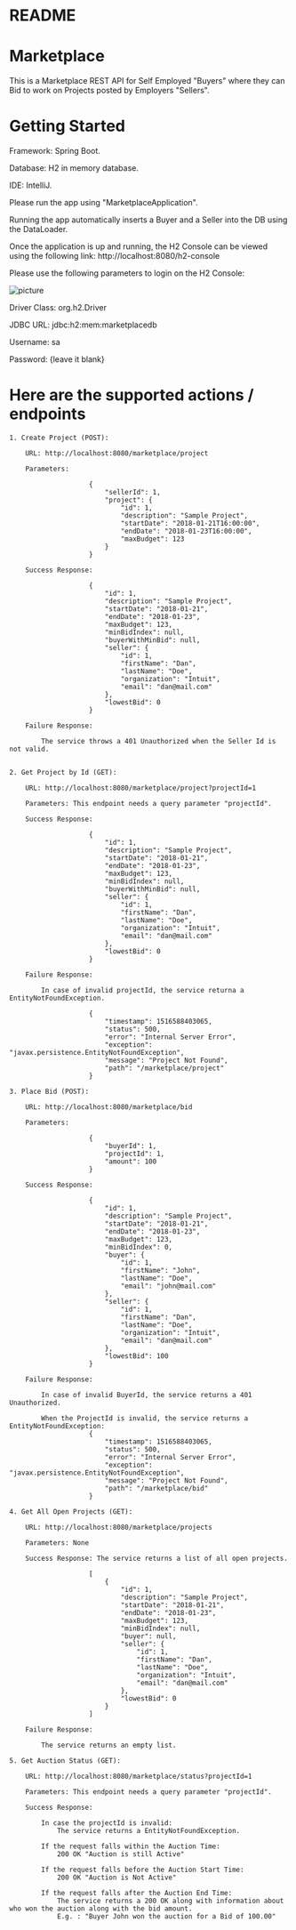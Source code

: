 # README #

# Marketplace #
This is a Marketplace REST API for Self Employed "Buyers" where they can Bid to work on Projects posted by Employers "Sellers".

# Getting Started #

Framework:	Spring Boot.

Database:	H2 in memory database.

IDE:		IntelliJ.

Please run the app using "MarketplaceApplication".

Running the app automatically inserts a Buyer and a Seller into the DB using the DataLoader.

Once the application is up and running, the H2 Console can be viewed using the following link:
http://localhost:8080/h2-console

Please use the following parameters to login on the H2 Console:

![picture](src/main/resources/H2Parameters.png)

Driver Class: 	org.h2.Driver

JDBC URL:		jdbc:h2:mem:marketplacedb

Username:		sa

Password:		{leave it blank}


# Here are the supported actions / endpoints #

	1. Create Project (POST):
		
		URL: http://localhost:8080/marketplace/project
		
		Parameters:		
		
						{
    						"sellerId": 1,
    						"project": {
    							"id": 1,
    							"description": "Sample Project",
    							"startDate": "2018-01-21T16:00:00",
    							"endDate": "2018-01-23T16:00:00",
    							"maxBudget": 123
    						}
						}
		
		Success Response: 
		
						{
    						"id": 1,
						    "description": "Sample Project",
						    "startDate": "2018-01-21",
						    "endDate": "2018-01-23",
						    "maxBudget": 123,
						    "minBidIndex": null,
						    "buyerWithMinBid": null,
						    "seller": {
						        "id": 1,
						        "firstName": "Dan",
						        "lastName": "Doe",
						        "organization": "Intuit",
						        "email": "dan@mail.com"
						    },
						    "lowestBid": 0
						}
						
		Failure Response: 
		
			The service throws a 401 Unauthorized when the Seller Id is not valid.
			

	2. Get Project by Id (GET):
		
		URL: http://localhost:8080/marketplace/project?projectId=1
		
		Parameters:	This endpoint needs a query parameter "projectId".
		
		Success Response:

						{
						    "id": 1,
						    "description": "Sample Project",
						    "startDate": "2018-01-21",
						    "endDate": "2018-01-23",
						    "maxBudget": 123,
						    "minBidIndex": null,
						    "buyerWithMinBid": null,
						    "seller": {
						        "id": 1,
						        "firstName": "Dan",
						        "lastName": "Doe",
						        "organization": "Intuit",
						        "email": "dan@mail.com"
						    },
						    "lowestBid": 0
						}
						
		Failure Response:
			
			In case of invalid projectId, the service returna a EntityNotFoundException.

						{
    						"timestamp": 1516588403065,
						    "status": 500,
						    "error": "Internal Server Error",
						    "exception": "javax.persistence.EntityNotFoundException",
						    "message": "Project Not Found",
						    "path": "/marketplace/project"
						}
						
	3. Place Bid (POST):
	
		URL: http://localhost:8080/marketplace/bid
		
		Parameters:
		 
						{
							"buyerId": 1,
							"projectId": 1,
							"amount": 100
						}

		Success Response:

						{
						    "id": 1,
						    "description": "Sample Project",
						    "startDate": "2018-01-21",
        					"endDate": "2018-01-23",
						    "maxBudget": 123,
						    "minBidIndex": 0,
						    "buyer": {
						        "id": 1,
						        "firstName": "John",
						        "lastName": "Doe",
						        "email": "john@mail.com"
						    },
						    "seller": {
						        "id": 1,
						        "firstName": "Dan",
						        "lastName": "Doe",
						        "organization": "Intuit",
						        "email": "dan@mail.com"
						    },
						    "lowestBid": 100
						}
						
		Failure Response:

			In case of invalid BuyerId, the service returns a 401 Unauthorized.

			When the ProjectId is invalid, the service returns a EntityNotFoundException:
						{
						    "timestamp": 1516588403065,
						    "status": 500,
						    "error": "Internal Server Error",
						    "exception": "javax.persistence.EntityNotFoundException",
						    "message": "Project Not Found",
						    "path": "/marketplace/bid"
						}
						
	4. Get All Open Projects (GET):
	
		URL: http://localhost:8080/marketplace/projects
		
		Parameters: None
		
		Success Response: The service returns a list of all open projects.
		
						[
						    {
						        "id": 1,
						        "description": "Sample Project",
						        "startDate": "2018-01-21",
        						"endDate": "2018-01-23",
						        "maxBudget": 123,
						        "minBidIndex": null,
						        "buyer": null,
						        "seller": {
						            "id": 1,
						            "firstName": "Dan",
						            "lastName": "Doe",
						            "organization": "Intuit",
						            "email": "dan@mail.com"
						        },
						        "lowestBid": 0
						    }
						]
						
		Failure Response: 
		
			The service returns an empty list.
			
	5. Get Auction Status (GET): 

		URL: http://localhost:8080/marketplace/status?projectId=1

		Parameters: This endpoint needs a query parameter "projectId".

		Success Response:

			In case the projectId is invalid: 						
				The service returns a EntityNotFoundException.
			
			If the request falls within the Auction Time:  			
				200 OK "Auction is still Active"
			
			If the request falls before the Auction Start Time: 	
				200 OK "Auction is Not Active"

			If the request falls after the Auction End Time: 		
				The service returns a 200 OK along with information about who won the auction along with the bid amount.
				E.g. : "Buyer John won the auction for a Bid of 100.00"

